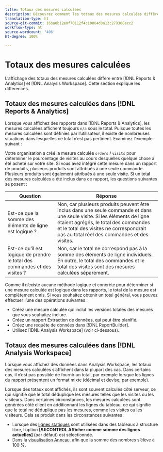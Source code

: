 ```yaml
---
title: Totaux des mesures calculées
description: Découvrez comment les totaux des mesures calculées diffèrent dans les outils Analytics.
translation-type: ht
source-git-commit: 16ba0b12e0f70112f4c10804d0a13c278388ecc2
workflow-type: ht
source-wordcount: '406'
ht-degree: 100%

---
```



# Totaux des mesures calculées

L’affichage des totaux des mesures calculées diffère entre [!DNL Reports & Analytics] et [!DNL Analysis Workspace]. Cette section explique les différences.

## Totaux des mesures calculées dans [!DNL Reports & Analytics]

Lorsque vous affichez des rapports dans [!DNL Reports & Analytics], les mesures calculées affichent toujours `n/a` sous le total. Puisque toutes les mesures calculées sont définies par l’utilisateur, il existe de nombreuses situations dans lesquelles ce total n’est pas pertinent. Examinez l’exemple suivant :

Votre organisation a créé la mesure calculée `orders` / `visits` pour déterminer le pourcentage de visites au cours desquelles quelque chose a été acheté sur votre site. Si vous avez intégré cette mesure dans un rapport de produits, plusieurs produits sont attribués à une seule commande. Plusieurs produits sont également attribués à une seule visite. Si un total des mesures calculées a été inclus dans ce rapport, les questions suivantes se posent :

| Question | Réponse |
|---|---|
| Est-ce que la somme des éléments de ligne est logique ? | Non, car plusieurs produits peuvent être inclus dans une seule commande et dans une seule visite. Si les éléments de ligne étaient agrégés, le total des commandes et le total des visites ne correspondrait pas au total réel des commandes et des visites. |
| Est-ce qu’il est logique de prendre le total des commandes et des visites ? | Non, car le total ne correspond pas à la somme des éléments de ligne individuels. En outre, le total des commandes et le total des visites sont des mesures calculées séparément. |

Comme il n’existe aucune méthode logique et concrète pour déterminer si une mesure calculée est logique dans les rapports, le total de la mesure est complètement omis. Si vous souhaitez obtenir un total général, vous pouvez effectuer l’une des opérations suivantes :

* Créez une mesure calculée qui inclut les versions totales des mesures que vous souhaitez inclure.
* Créez un rapport Extraction de données, qui peut être planifié.
* Créez une requête de données dans [!DNL ReportBuilder].
* Utilisez [!DNL Analysis Workspace] (voir ci-dessous).

## Totaux des mesures calculées dans [!DNL Analysis Workspace]

Lorsque vous affichez des données dans Analysis Workspace, les totaux des mesures calculées s’affichent dans la plupart des cas. Dans certains cas, il n’est pas possible de fournir un total, par exemple lorsque les lignes du rapport présentent un format mixte (décimal et devise, par exemple).

Lorsque des totaux sont affichés, ils sont souvent calculés côté serveur, ce qui signifie que le total déduplique les mesures telles que les visites ou les visiteurs. Dans certaines circonstances, les mesures calculées sont générées côté client en additionnant les lignes du tableau, ce qui signifie que le total ne déduplique pas les mesures, comme les visites ou les visiteurs. Cela se produit dans les circonstances suivantes :

* Lorsque des [lignes statiques](/help/analyze/analysis-workspace/build-workspace-project/column-row-settings/manual-vs-dynamic-rows.md) sont utilisées dans des tableaux à structure libre, l’option **[!UICONTROL Afficher comme somme des lignes actuelles]** (par défaut) est sélectionnée.
* Dans la [visualisation Anneau](/help/analyze/analysis-workspace/visualizations/donut.md), afin que la somme des nombres s’élève à 100 %.
